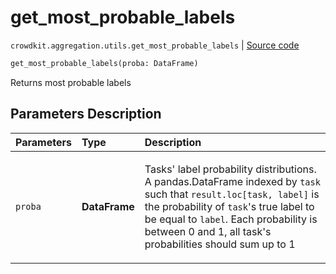 # get_most_probable_labels
`crowdkit.aggregation.utils.get_most_probable_labels` | [Source code](https://github.com/Toloka/crowd-kit/blob/v1.1.0/crowdkit/aggregation/utils.py#L50)

```python
get_most_probable_labels(proba: DataFrame)
```

Returns most probable labels

## Parameters Description

| Parameters | Type | Description |
| :----------| :----| :-----------|
`proba`|**DataFrame**|<p>Tasks&#x27; label probability distributions. A pandas.DataFrame indexed by `task` such that `result.loc[task, label]` is the probability of `task`&#x27;s true label to be equal to `label`. Each probability is between 0 and 1, all task&#x27;s probabilities should sum up to 1</p>
